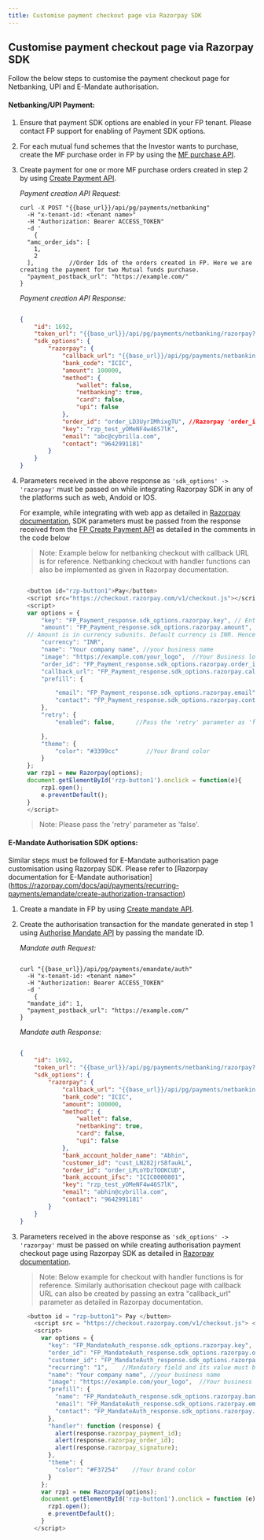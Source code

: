 ```yaml
---
title: Customise payment checkout page via Razorpay SDK
---
```

## Customise payment checkout page via Razorpay SDK

Follow the below steps to customise the payment checkout page for Netbanking, UPI and E-Mandate authorisation.

#### Netbanking/UPI Payment:

1. Ensure that payment SDK options are enabled in your FP tenant. Please contact FP support for enabling of Payment SDK options. 
2. For each mutual fund schemes that the Investor wants to purchase, create the MF purchase order in FP by using the [MF purchase API](https://fintechprimitives.com/docs/api/#create-a-mf-purchase).
3. Create payment for one or more MF purchase orders created in step 2 by using [Create Payment API](https://fintechprimitives.com/docs/api/#create-a-payment).
  
    *Payment creation API Request:*

      ```
      curl -X POST "{{base_url}}/api/pg/payments/netbanking"
        -H "x-tenant-id: <tenant name>"
        -H "Authorization: Bearer ACCESS_TOKEN"
        -d '
          {
        "amc_order_ids": [
          1,
          2
        ],          //Order Ids of the orders created in FP. Here we are creating the payment for two Mutual funds purchase.
        "payment_postback_url": "https://example.com/"
      }

      ```
    *Payment creation API Response:*

      ```json

      {
          "id": 1692,
          "token_url": "{{base_url}}/api/pg/payments/netbanking/razorpay?txnId=2c8a6e76-f622-47d8-90c2-746f9fb1d577&txnType=0",
          "sdk_options": {
              "razorpay": {
                  "callback_url": "{{base_url}}/api/pg/payments/netbanking/razorpay/capture/1692",
                  "bank_code": "ICIC",
                  "amount": 100000,
                  "method": {
                      "wallet": false,
                      "netbanking": true,
                      "card": false,
                      "upi": false
                  },
                  "order_id": "order_LD3UyrIMhixgTU", //Razorpay 'order_id'
                  "key": "rzp_test_yOMeNF4w46S7lK",
                  "email": "abc@cybrilla.com",
                  "contact": "9642991181"
              }
          }
      }

      ```

4. Parameters received in the above response as `'sdk_options' -> 'razorpay'` must be passed on while integrating Razorpay SDK in any of the platforms such as web, Andoid or IOS.

    For example, while integrating with web app as detailed in [Razorpay documentation](https://razorpay.com/docs/payments/payment-gateway/web-integration/standard/build-integration/#code-to-add-pay-button), SDK parameters must be passed from the response received from the [FP Create Payment API](https://fintechprimitives.com/docs/api/#create-a-payment) as detailed in the comments in the code below

    > Note: Example below for netbanking checkout with callback URL is for reference. Netbanking checkout with handler functions can also be implemented as given in Razorpay documentation.

    ```javascript

      <button id="rzp-button1">Pay</button>
      <script src="https://checkout.razorpay.com/v1/checkout.js"></script>
      <script>
      var options = {
          "key": "FP_Payment_response.sdk_options.razorpay.key", // Enter the Key ID generated from the Dashboard
          "amount": "FP_Payment_response.sdk_options.razorpay.amount", //Use the amount received from FP payment response -> SDK_options -> razorpay -> amount.
      // Amount is in currency subunits. Default currency is INR. Hence, 50000 refers to 50000 paise
          "currency": "INR",
          "name": "Your company name", //your business name
          "image": "https://example.com/your_logo",  //Your Business logo
          "order_id": "FP_Payment_response.sdk_options.razorpay.order_id", //Use the order ID received from FP payment response -> SDK_options -> razorpay -> order_id.
          "callback_url": "FP_Payment_response.sdk_options.razorpay.callback_url", //Use the callback_URL received from FP payment response -> SDK_options -> razorpay -> callback_url.
          "prefill": {

              "email": "FP_Payment_response.sdk_options.razorpay.email",  //your customer's email
              "contact": "FP_Payment_response.sdk_options.razorpay.contact"   //your customer's contact
          },
          "retry": {
              "enabled": false,      //Pass the 'retry' parameter as 'false'.
    
          },
          "theme": {
              "color": "#3399cc"        //Your Brand color
          }
      };
      var rzp1 = new Razorpay(options);
      document.getElementById('rzp-button1').onclick = function(e){
          rzp1.open();
          e.preventDefault();
      }
      </script>
    ```

    > Note: Please pass the 'retry' parameter as 'false'.

#### E-Mandate Authorisation SDK options:

Similar steps must be followed for E-Mandate authorisation page customisation using Razorpay SDK. Please refer to [Razorpay documentation for E-Mandate authorisation] (https://razorpay.com/docs/api/payments/recurring-payments/emandate/create-authorization-transaction)

1. Create a mandate in FP by using [Create mandate API](https://fintechprimitives.com/docs/api/#create-a-mandate-enach).
2. Create the authorisation transaction for the mandate generated in step 1 using [Authorise Mandate API](https://fintechprimitives.com/docs/api/#authorize-a-mandate-enach) by passing the mandate ID.

    *Mandate auth Request:*

      ```

      curl "{{base_url}}/api/pg/payments/emandate/auth"
        -H "x-tenant-id: <tenant name>"
        -H "Authorization: Bearer ACCESS_TOKEN"
        -d '
          {
        "mandate_id": 1,
        "payment_postback_url": "https://example.com/"
      }

      ```

    *Mandate auth Response:*

      ```json

      {
          "id": 1692,
          "token_url": "{{base_url}}/api/pg/payments/netbanking/razorpay?txnId=2c8a6e76-f622-47d8-90c2-746f9fb1d577&txnType=0",
          "sdk_options": {
              "razorpay": {
                  "callback_url": "{{base_url}}/api/pg/payments/netbanking/razorpay/capture/1692",
                  "bank_code": "ICIC",
                  "amount": 100000,
                  "method": {
                      "wallet": false,
                      "netbanking": true,
                      "card": false,
                      "upi": false
                  },
                  "bank_account_holder_name": "Abhin",   
                  "customer_id": "cust_LN282jrS8faukL",
                  "order_id": "order_LPLoYDzTOOKCUD",
                  "bank_account_ifsc": "ICIC0000801",
                  "key": "rzp_test_yOMeNF4w46S7lK",
                  "email": "abhin@cybrilla.com",
                  "contact": "9642991181"
              }
          }
      }

      ```

3. Parameters received in the above response as `'sdk_options' -> 'razorpay'` must be passed on while creating authorisation payment checkout page using Razorpay SDK as detailed in [Razorpay documentation](https://razorpay.com/docs/api/payments/recurring-payments/emandate/create-authorization-transaction#113-create-an-authorization-payment).

    > Note: Below example for checkout with handler functions is for reference. Similarly authorisation checkout page with callback URL can also be created by passing an extra "callback_url" parameter as detailed in Razorpay documentation. 

  
    ```javascript
      <button id = "rzp-button1"> Pay </button>
        <script src = "https://checkout.razorpay.com/v1/checkout.js"> </script>
        <script>
          var options = {
            "key": "FP_MandateAuth_response.sdk_options.razorpay.key",           
            "order_id": "FP_MandateAuth_response.sdk_options.razorpay.order_id",   //Use the order ID received from FP payment response -> SDK_options -> razorpay -> order_id.
            "customer_id": "FP_MandateAuth_response.sdk_options.razorpay.customer_id",    //Use the customer ID received from FP payment response -> SDK_options -> razorpay -> customer_id.
            "recurring": "1",    //Mandatory field and its value must be '1'.
            "name": "Your company name", //your business name
            "image": "https://example.com/your_logo",  //Your business logo
            "prefill": {
              "name": "FP_MandateAuth_response.sdk_options.razorpay.bank_account_holder_name", //your customer's name
              "email": "FP_MandateAuth_response.sdk_options.razorpay.email",  //your customer's email
              "contact": "FP_MandateAuth_response.sdk_options.razorpay.contact"   //your customer's contact
            },
            "handler": function (response) {
              alert(response.razorpay_payment_id);
              alert(response.razorpay_order_id);
              alert(response.razorpay_signature);
            },
            "theme": {
              "color": "#F37254"    //Your brand color
            }
          };
          var rzp1 = new Razorpay(options);
          document.getElementById('rzp-button1').onclick = function (e) {
            rzp1.open();
            e.preventDefault();
          }
        </script>
    ```

